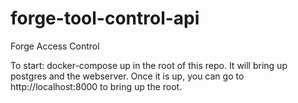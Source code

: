 # forge-tool-control-api
Forge Access Control

To start: docker-compose up in the root of this repo.  It will bring up postgres and the webserver.  Once it is up, you can go to http://localhost:8000 to bring up the root.

